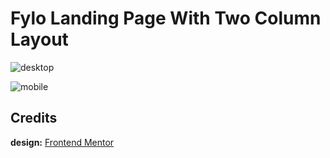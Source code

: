 # Fylo Landing Page With Two Column Layout

![desktop](https://user-images.githubusercontent.com/67356291/132137226-fcc99c41-2d9c-4839-a37f-79e0d5518d8b.png)

![mobile](https://user-images.githubusercontent.com/67356291/132137224-22a9e4dd-6677-48aa-adb1-8feedc3f9064.png)

## Credits

**design:** [Frontend Mentor](https://www.frontendmentor.io/challenges/fylo-landing-page-with-two-column-layout-5ca5ef041e82137ec91a50f5)
